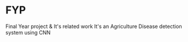 # FYP
Final Year project &amp; It's related work
It's an Agriculture Disease detection system using CNN